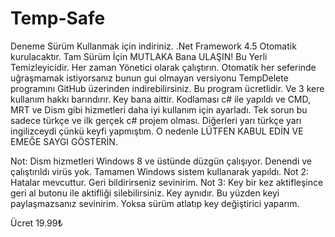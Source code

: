 # Temp-Safe

Deneme Sürüm Kullanmak için indiriniz. .Net Framework 4.5 Otomatik kurulacaktır. Tam Sürüm İçin MUTLAKA Bana ULAŞIN! Bu Yerli Temizleyicidir. Her zaman Yönetici olarak çalıştırın. Otomatik her seferinde uğraşmamak istiyorsanız bunun gui olmayan versiyonu TempDelete programını GitHub üzerinden indirebilirsiniz. Bu program ücretlidir. Ve 3 kere kullanım hakkı barındırır. Key bana aittir. Kodlaması c# ile yapıldı ve CMD, MRT ve Dism gibi hizmetleri daha iyi kullanım için ayarladı. Tek sorun bu sadece türkçe ve ilk gerçek c# projem olması. Diğerleri yarı türkçe yarı ingilizceydi çünkü keyfi yapmıştım. O nedenle LÜTFEN KABUL EDİN VE EMEĞE SAYGI GÖSTERİN.

Not: Dism hizmetleri Windows 8 ve üstünde düzgün çalışıyor. Denendi ve çalıştırıldı virüs yok. Tamamen Windows sistem kullanarak yapıldı. 
Not 2: Hatalar mevcuttur. Geri bildirirseniz sevinirim.
Not 3: Key bir kez aktifleşince geri al butonu ile aktifliği silebilirsiniz. Key aynıdır. Bu yüzden keyi paylaşmazsanız sevinirim. Yoksa sürüm atlatıp key değiştirici yaparım.

Ücret 19.99₺

